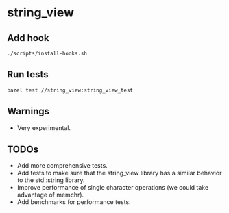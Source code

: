 # string_view

## Add hook
```
./scripts/install-hooks.sh
```

## Run tests
```
bazel test //string_view:string_view_test
```

## Warnings
* Very experimental.

## TODOs
* Add more comprehensive tests.
* Add tests to make sure that the string_view library has a similar behavior to the std::string library.
* Improve performance of single character operations (we could take advantage of memchr).
* Add benchmarks for performance tests.
